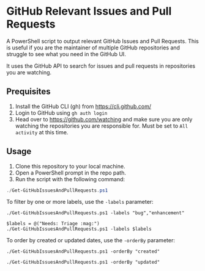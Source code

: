 # GitHub Relevant Issues and Pull Requests

A PowerShell script to output relevant GitHub Issues and Pull Requests. This is useful if you are the maintainer of multiple GitHub repositories and struggle to see what you need in the GitHub UI.

It uses the GitHub API to search for issues and pull requests in repositories you are watching.

## Prequisites

1. Install the GitHub CLI (gh) from https://cli.github.com/
1. Login to GitHub using `gh auth login`
1. Head over to https://github.com/watching and make sure you are only watching the repositories you are responsible for. Must be set to `All activity` at this time.

## Usage

1. Clone this repository to your local machine.
1. Open a PowerShell prompt in the repo path.
1. Run the script with the following command:

  ```powershell
  ./Get-GitHubIssuesAndPullRequests.ps1
  ```
  
  To filter by one or more labels, use the `-labels` parameter:
  
  ```pwsh  
  ./Get-GitHubIssuesAndPullRequests.ps1 -labels "bug","enhancement"
  ```

  ```pwsh  
  $labels = @("Needs: Triage :mag:")
  ./Get-GitHubIssuesAndPullRequests.ps1 -labels $labels
  ```
  
  To order by created or updated dates, use the `-orderBy` parameter:
  
  ```pwsh
  ./Get-GitHubIssuesAndPullRequests.ps1 -orderBy "created"
  ```
  
  ```pwsh
  ./Get-GitHubIssuesAndPullRequests.ps1 -orderBy "updated"
  ```
